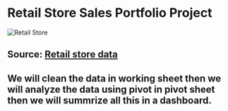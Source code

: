 # Retail Store Sales Portfolio Project

![Retail Store](https://images.pexels.com/photos/264636/pexels-photo-264636.jpeg)

## Source: [Retail store data](https://www.kaggle.com/datasets/ahmedmohamed2003/retail-store-sales-dirty-for-data-cleaning)

## We will clean the data in working sheet then we will analyze the data using pivot in pivot sheet then we will summrize all this in a dashboard.

